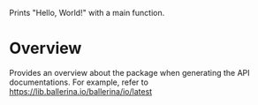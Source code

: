 Prints "Hello, World!" with a main function.

# Overview
Provides an overview about the package when generating the API documentations.
For example, refer to https://lib.ballerina.io/ballerina/io/latest

